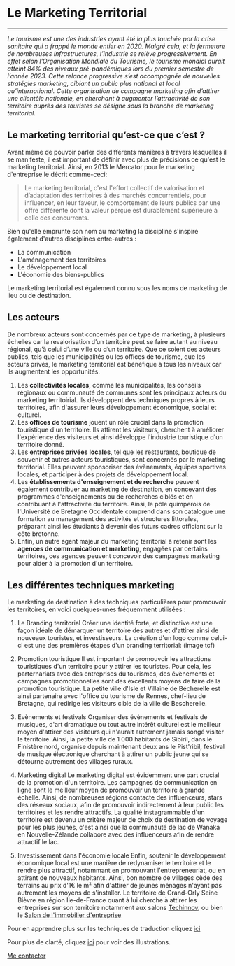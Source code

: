 # Le Marketing Territorial 
---------------------------------------------------------------------
_Le tourisme est une des industries ayant été la plus touchée par la crise sanitaire qui a frappé le monde entier en 2020. Malgré cela, et la fermeture de nombreuses infrastructures,
l’industrie se relève progressivement. En effet selon l’Organisation Mondiale du Tourisme, le tourisme mondial aurait atteint 84% des niveaux pré-pandémiques lors du premier semestre de
l’année 2023. Cette relance progressive s’est accompagnée de nouvelles stratégies marketing, ciblant un public plus national et local qu’international. Cette organisation de campagne marketing
afin d’attirer une clientèle nationale, en cherchant à augmenter l’attractivité de son territoire auprès des touristes se désigne sous la branche de marketing territorial._ 

## Le marketing territorial qu’est-ce que c’est ?
Avant même de pouvoir parler des différents manières à travers lesquelles il se manifeste, il est important de définir avec plus de précisions ce qu'est le marketing territorial.
Ainsi, en 2013 le Mercator pour le marketing d'entreprise le décrit comme-ceci:
> Le marketing territorial, c'est l'effort collectif de valorisation et d’adaptation des territoires à des marchés concurrentiels, pour influencer, en leur
faveur, le comportement de leurs publics par une offre différente dont la valeur perçue est durablement supérieure à celle des concurrents.

Bien qu'elle emprunte son nom au marketing la discipline s'inspire également d'autres disciplines entre-autres :
* La communication
* L'aménagement des territoires
* Le développement local
* L'économie des biens-publics
  
Le marketing territorial est également connu sous les noms de marketing de lieu ou de destination. 

## Les acteurs
De nombreux acteurs sont concernés par ce type de marketing, à plusieurs échelles car la revalorisation d’un territoire peut se faire autant au niveau régional, qu’à celui d’une ville ou d’un territoire. Que ce soient des acteurs publics, tels que les municipalités ou les offices de tourisme, que les acteurs privés, le marketing territorial est bénéfique à tous les niveaux car ils augmentent les opportunités.
1. Les **collectivités locales**, comme les municipalités, les conseils régionaux ou communauté de communes sont les principaux acteurs du marketing territoirial. Ils développent des techniques propres à leurs territoires, afin d'assurer leurs développement économique, social et culturel.
2. Les **offices de tourisme** jouent un rôle crucial dans la promotion touristique d'un territoire. Ils attirent les visiteurs, cherchent à améliorer l'expérience des visiteurs et ainsi développe l'industrie touristique d'un territoire donné.
3. Les **entreprises privées locales**, tel que les restaurants, boutique de souvenir et autres acteurs touristiques, sont concernés par le marketing territorial. Elles peuvent sponsoriser des évènements, équipes sportives locales, et participer à des projets de développement local.
4. Les **établissements d'enseignement et de recherche** peuvent également contribuer au marketing de destination, en concevant des programmes d'enseignements ou de recherches ciblés et en contribuant à l'attractivité du territoire. Ainsi, le pôle quimperois de l'Université de Bretagne Occidentale comprend dans son catalogue une formation au management des activités et structures littorales, préparant ainsi les étudiants à devenir des futurs cadres officiant sur la côte bretonne.
5. Enfin, un autre agent majeur du marketing territorial à retenir sont les **agences de communication et marketing**, engagées par certains territoires, ces agences peuvent concevoir des campagnes marketing pour aider à la promotion d'un territoire. 

## Les différentes techniques marketing
Le marketing de destination à des techniques particulières pour promouvoir les territoires, en voici quelques-unes fréquemment utilisées : 

1. Le Branding territorial
Créer une identité forte, et distinctive est une façon idéale de démarquer un territoire des autres et d'attirer ainsi de nouveaux touristes, et investisseurs.
La création d'un logo comme celui-ci est une des premières étapes d'un branding territorial:
(image tcf)

2. Promotion touristique
Il est important de promouvoir les attractions touristiques d'un territoire pour y attirer les touristes. Pour cela, les parternariats avec des entreprises du tourismes, des évènements et campagnes promotionnelles sont des excellents moyens de faire de la promotion touristique. La petite ville d'Isle et Villaine de Bécherelle est ainsi partenaire avec l'office du tourisme de Rennes, chef-lieu de Bretagne, qui redirige les visiteurs cible de la ville de Bescherelle.

3. Evènements et festivals
Organiser des évènements et festivals de musiques, d'art dramatique ou tout autre intérêt culturel est le meilleur moyen d'attirer des visiteurs qui n'aurait autrement jamais songé visiter le territoire. Ainsi, la petite ville de 1 000 habitants de Sibiril, dans le Finistère nord, organise depuis maintenant deux ans le Pist'ribil, festival de musique électronique cherchant à attirer un public jeune qui se détourne autrement des villages ruraux.

4. Marketing digital
Le marketing digital est évidemment une part crucial de la promotion d'un territoire. Les campagnes de communication en ligne sont le meilleur moyen de promouvoir un territoire à grande échelle. Ainsi, de nombreuses régions contacte des influenceurs, stars des réseaux sociaux, afin de promouvoir indirectement à leur public les territoires et les rendre attractifs. La qualité instagrammable d'un territoire est devenu un critère majeur de choix de destination de voyage pour les plus jeunes, c'est ainsi que la communauté de lac de Wanaka en Nouvelle-Zélande collabore avec des influenceurs afin de rendre attractif le lac.

5. Investissement dans l'économie locale
Enfin, soutenir le développement économique local est une manière de redynamiser le territoire et le rendre plus attractif, notammant en promouvant l'entrepreneuriat, ou en attirant de nouveaux habitants. Ainsi, bon nombre de villages cède des terrains au prix d'1€ le m² afin d'attirer de jeunes ménages n'ayant pas autrement les moyens de s'installer. Le territoire de Grand-Orly Seine Bièvre en région Ile-de-France quant à lui cherche à attirer les entreprises sur son territoire notamment aux salons [Techinnov](https://www.techinnov.events/), ou bien le [Salon de l'immobilier d'entreprise](https://www.salonsimi.com/)
   
Pour en apprendre plus sur les techniques de traduction cliquez [ici](interculturality.md)

Pour plus de clarté, cliquez [ici](case20%study.md) pour voir des illustrations. 

[Me contacter](...)
